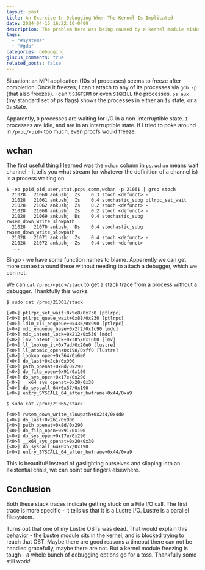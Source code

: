 ```yaml
---
layout: post
title: An Exercise In Debugging When The Kernel Is Implicated
date: 2024-04-15 16:22:10-0400
description: The problem here was being caused by a kernel module misbehaving because a remote service was misbehaving.
tags:
  - "#systems"
  - "#gdb"
categories: debugging
giscus_comments: true
related_posts: false
---
```

Situation: an MPI application (10s of processes) seems to freeze after completion. Once it freezes, I can't attach to any of its processes via `gdb -p` (that also freezes). I can't `SIGTERM` or even `SIGKILL` the processes. `ps aux` (my standard set of ps flags) shows the processes in either an `Is` state, or a `Ds` state.

Apparently, `D` processes are waiting for I/O in a non-interruptible state. `I` processes are idle, and are in an interruptible state. If I tried to poke around in `/proc/<pid>` too much, even procfs would freeze.

## wchan

The first useful thing I learned was the `wchan` column in `ps`. `wchan` means wait channel - it tells you what stream (or whatever the definition of a channel is) is a process waiting on.

```
$ -eo ppid,pid,user,stat,pcpu,comm,wchan -p 21061 | grep stoch
  21028   21060 ankushj  Zs    0.3 stoch <defunct> -
  21028   21061 ankushj  Is    0.4 stochastic_subg ptlrpc_set_wait
  21028   21062 ankushj  Zs    0.2 stoch <defunct> -
  21028   21068 ankushj  Zs    0.2 stoch <defunct> -
  21028   21069 ankushj  Ds    0.4 stochastic_subg rwsem_down_write_slowpath
  21028   21070 ankushj  Ds    0.4 stochastic_subg rwsem_down_write_slowpath
  21028   21071 ankushj  Zs    0.4 stoch <defunct> -
  21028   21072 ankushj  Zs    0.4 stoch <defunct> -
  ...
```

Bingo - we have some function names to blame. Apparently we can get more context around these without needing to attach a debugger, which we can not.

We can `cat` `/proc/<pid>/stack` to get a stack trace from a process without a debugger. Thankfully this works.

```
$ sudo cat /proc/21061/stack

[<0>] ptlrpc_set_wait+0x5e8/0x730 [ptlrpc]
[<0>] ptlrpc_queue_wait+0x88/0x230 [ptlrpc]
[<0>] ldlm_cli_enqueue+0x436/0x990 [ptlrpc]
[<0>] mdc_enqueue_base+0x2f2/0x1c90 [mdc]
[<0>] mdc_intent_lock+0x212/0x530 [mdc]
[<0>] lmv_intent_lock+0x385/0x16b0 [lmv]
[<0>] ll_lookup_it+0x7ad/0x20e0 [lustre]
[<0>] ll_atomic_open+0x198/0xff0 [lustre]
[<0>] lookup_open+0x364/0x6e0
[<0>] do_last+0x2cb/0x900
[<0>] path_openat+0x8d/0x290
[<0>] do_filp_open+0x91/0x100
[<0>] do_sys_open+0x17e/0x290
[<0>] __x64_sys_openat+0x20/0x30
[<0>] do_syscall_64+0x57/0x190
[<0>] entry_SYSCALL_64_after_hwframe+0x44/0xa9
```

```
$ sudo cat /proc/21065/stack

[<0>] rwsem_down_write_slowpath+0x244/0x4d0
[<0>] do_last+0x2b1/0x900
[<0>] path_openat+0x8d/0x290
[<0>] do_filp_open+0x91/0x100
[<0>] do_sys_open+0x17e/0x290
[<0>] __x64_sys_openat+0x20/0x30
[<0>] do_syscall_64+0x57/0x190
[<0>] entry_SYSCALL_64_after_hwframe+0x44/0xa9
```

This is beautiful! Instead of gaslighting ourselves and slipping into an existential crisis, we can point our fingers elsewhere.

## Conclusion

Both these stack traces indicate getting stuck on a File I/O call. The first trace is more specific - it tells us that it is a Lustre I/O. Lustre is a parallel filesystem.

Turns out that one of my Lustre OSTs was dead. That would explain this behavior - the Lustre module sits in the kernel, and is blocked trying to reach that OST. Maybe there are good reasons a timeout there can not be handled gracefully, maybe there are not. But a kernel module freezing is tough - a whole bunch of debugging options go for a toss. Thankfully some still work!
